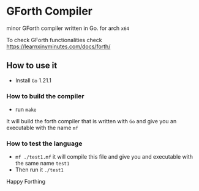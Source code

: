 # GForth Compiler
minor GForth compiler written in Go. for arch `x64`

To check GForth functionalities check
https://learnxinyminutes.com/docs/forth/

## How to use it
* Install `Go` 1.21.1 

### How to build the compiler
* run `make`

It will build the forth compiler that is written with `Go` and give you an executable 
with the name `mf`

### How to test the language
* `mf ./test1.mf` it will compile this file and give you and executable with the same name `test1`
* Then run it `./test1`

Happy Forthing

